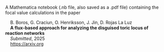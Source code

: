 A Mathematica notebook (.nb file, also saved as a .pdf file) containing the focal value calculations in the paper  

&nbsp;&nbsp;&nbsp;&nbsp;B. Boros, G. Craciun, O. Henriksson, J. Jin, D. Rojas La Luz  
&nbsp;&nbsp;&nbsp;&nbsp;**A flux-based approach for analyzing the disguised toric locus of reaction networks**  
&nbsp;&nbsp;&nbsp;&nbsp;*Submitted*, 2025  
&nbsp;&nbsp;&nbsp;&nbsp;https://arxiv.org
